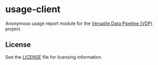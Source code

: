 # usage-client
Anonymous usage report module for the [Versatile Data Pipeline (VDP)](https://github.com/instill-ai/vdp) project.

## License

See the [LICENSE](./LICENSE) file for licensing information.